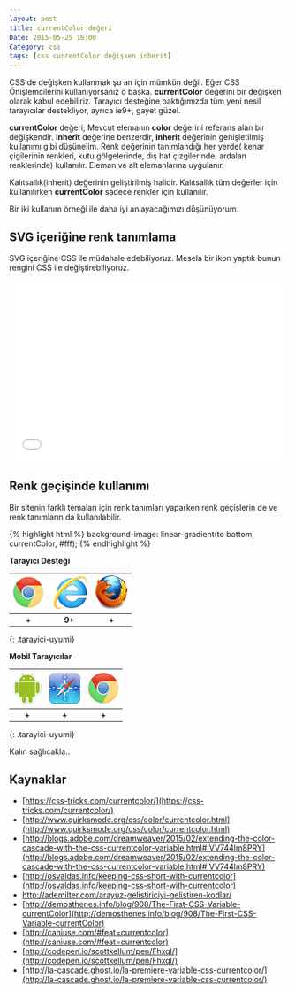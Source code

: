 ```yaml
---
layout: post
title: currentColor değeri
Date: 2015-05-25 16:00
Category: css
tags: [css currentColor değişken inherit]
---
```



CSS'de değişken kullanmak şu an için mümkün değil. Eğer CSS Önişlemcilerini kullanıyorsanız o başka. **currentColor** değerini bir değişken olarak kabul edebiliriz. Tarayıcı desteğine baktığımızda tüm yeni nesil tarayıcılar destekliyor, ayrıca ie9+, gayet güzel. 

**currentColor** değeri; Mevcut elemanın **color** değerini referans alan bir değişkendir. **inherit** değerine benzerdir, **inherit** değerinin genişletilmiş kullanımı gibi düşünelim. Renk değerinin tanımlandığı her yerde( kenar çigilerinin renkleri, kutu gölgelerinde, dış hat çizgilerinde, ardalan renklerinde) kullanılır. Eleman ve alt elemanlarına uygulanır.

Kalıtsallık(inherit) değerinin geliştirilmiş halidir. Kalıtsallık tüm değerler için kullanılırken **currentColor** sadece renkler için kullanılır.

Bir iki kullanım örneği ile daha iyi anlayacağımızı düşünüyorum.

## SVG içeriğine renk tanımlama

SVG içeriğine CSS ile müdahale edebiliyoruz. Mesela bir ikon yaptık bunun rengini CSS ile değiştirebiliyoruz.

<iframe height='328' scrolling='no' src='//codepen.io/fatihhayri/embed/doOMyZ/?height=328&theme-id=13521&default-tab=css' frameborder='no' allowtransparency='true' allowfullscreen='true' style='width: 100%;'>
</iframe>

## Renk geçişinde kullanımı

Bir sitenin farklı temaları için renk tanımları yaparken renk geçişlerin de ve renk tanımların da kullanılabilir.

{% highlight html %}
background-image: linear-gradient(to bottom, currentColor, #fff);
{% endhighlight %}

**Tarayıcı Desteği**

|![Chrome][chrome]|![explorer][explorer]|![Firefox][firefox]|
|:-----------------:|:---------------:|:-------------------:|
|**+**|**9+**|**+**|
{: .tarayici-uyumi}

**Mobil Tarayıcılar**

|![Android][android] | ![Mobil Safari][msafari] | ![Chrome][chrome] |
|:------------------------:|:----------------------:|:-------------------:|
|**+**|**+**|**+**|
{: .tarayici-uyumi}

Kalın sağlıcakla..

## Kaynaklar

 - [https://css-tricks.com/currentcolor/](https://css-tricks.com/currentcolor/)
 - [http://www.quirksmode.org/css/color/currentcolor.html](http://www.quirksmode.org/css/color/currentcolor.html)
 - [http://blogs.adobe.com/dreamweaver/2015/02/extending-the-color-cascade-with-the-css-currentcolor-variable.html#.VV744lm8PRY](http://blogs.adobe.com/dreamweaver/2015/02/extending-the-color-cascade-with-the-css-currentcolor-variable.html#.VV744lm8PRY)
 - [http://osvaldas.info/keeping-css-short-with-currentcolor](http://osvaldas.info/keeping-css-short-with-currentcolor)
 - http://ademilter.com/arayuz-gelistiriciyi-gelistiren-kodlar/
 - [http://demosthenes.info/blog/908/The-First-CSS-Variable-currentColor](http://demosthenes.info/blog/908/The-First-CSS-Variable-currentColor)
 - [http://caniuse.com/#feat=currentcolor](http://caniuse.com/#feat=currentcolor)
 - [http://codepen.io/scottkellum/pen/Fhxql/](http://codepen.io/scottkellum/pen/Fhxql/)
 - [http://la-cascade.ghost.io/la-premiere-variable-css-currentcolor/](http://la-cascade.ghost.io/la-premiere-variable-css-currentcolor/)


[firefox]: /images/ff.png
[chrome]: /images/ch.png
[explorer]: /images/ie.png
[msafari]:/images/sm.png
[android]:/images/an.png
